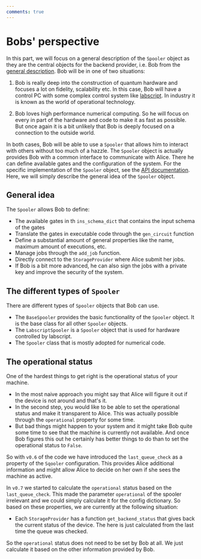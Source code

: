 ```yaml
---
comments: true
---
```


# Bobs' perspective

In this part, we will focus on a general description of the `Spooler` object as they  are the central objects for the backend provider, i.e. Bob from the [general description](description.md). Bob will be in one of two situations:

1. Bob is really deep into the construction of quantum hardware and focuses a lot on fidelity, scalability etc. In this case, Bob will have a control PC with some complex control system like [labscript](https://github.com/labscript-suite). In industry it is known as the world of operational technology.

1. Bob loves high performance numerical computing. So he will focus on every in part of the hardware and code to make it as fast as possible. But once again it is a bit unlikely that Bob is deeply focused on a connection to the outside world.

In both cases, Bob will be able to use a `Spooler` that allows him to interact with others without too much of a hazzle. The `Spooler` object is actually provides Bob with a common interface to communicate with Alice. There he can define available gates and the configuration of the system. For the specific implementation of the `Spooler` object, see the [API documentation](api/spoolers_api.md). Here, we will simply describe the general idea of the `Spooler` object.

## General idea

The `Spooler` allows Bob to define:

- The available gates in th `ins_schema_dict` that contains the input schema of the gates
- Translate the gates in executable code through the `gen_circuit` function
- Define a substantial amount of general properties like the name, maximum amount of executions, etc.
- Manage jobs through the `add_job` function.
- Directly connect to the `StorageProvider` where Alice submit her jobs.
- If Bob is a bit more advanced, he can also sign the jobs with a private key and improve the security of the system.

## The different types of `Spooler`

There are different types of `Spooler` objects that Bob can use. 

- The `BaseSpooler` provides the basic functionality of the `Spooler` object. It is the base class for all other `Spooler` objects.
- The `LabscriptSpooler` is a `Spooler` object that is used for hardware controlled by labscript.
- The `Spooler` class that is mostly adopted for numerical code.

## The operational status

One of the hardest things to get right is the operational status of your machine. 

- In the most naive approach you might say that Alice will figure it out if the device is not around and that's it. 
- In the second step, you would like to be able to set the operational status and make it transparent to Alice. This was actually possible through the `operational` property for some time.
- But bad things might happen to your system and it might take Bob quite some time to see that the machine is currently not available. And once Bob figures this out he certainly has better things to do than to set the operational status to `False`. 

So with `v0.6` of the code we have introduced the `last_queue_check` as a property of the `Sqooler` configuration. This provides Alice additional information and might allow Alice to decide on her own if she sees the machine as active. 

In `v0.7` we started to calculate the `operational` status based on the `last_queue_check`. This made the parameter `operational` of the spooler irrelevant and we could simply calculate it for the config dictionary. So based on these properties, we are currently at the following situation:

- Each `StorageProvider` has a function `get_backend_status` that gives back the current status of the device. The here is just calculated from the last time the queue was checked.

So the `operational` status does not need to be set by Bob at all. We just calculate it based on the other information provided by Bob.